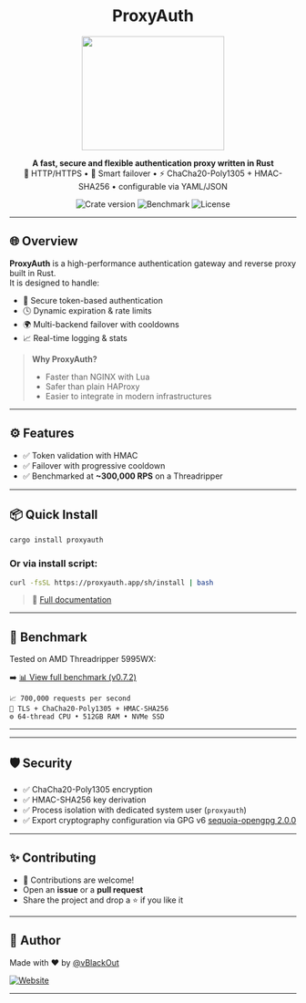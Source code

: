 <h1 align="center">ProxyAuth</h1>
<p align="center"><img src="https://proxyauth.app/static/logo.jpg" height="200px" width="250px"/></p>
<p align="center">
  <b>A fast, secure and flexible authentication proxy written in Rust</b><br>
  🔐 HTTP/HTTPS • 🔄 Smart failover • ⚡ ChaCha20-Poly1305 + HMAC-SHA256 • configurable via YAML/JSON
</p>

<p align="center">
  <img src="https://img.shields.io/crates/v/proxyauth?style=flat-square" alt="Crate version">
  <img src="https://img.shields.io/badge/performance-+100k%20RPS-brightgreen?style=flat-square" alt="Benchmark">
  <img src="https://img.shields.io/github/license/vBlackOut/ProxyAuth?style=flat-square" alt="License">
</p>

---
## 🌐 Overview

**ProxyAuth** is a high-performance authentication gateway and reverse proxy built in Rust.  
It is designed to handle:

- 🔑 Secure token-based authentication
- 🕓 Dynamic expiration & rate limits
- 🌍 Multi-backend failover with cooldowns
- 📈 Real-time logging & stats

> **Why ProxyAuth?**
> - Faster than NGINX with Lua
> - Safer than plain HAProxy
> - Easier to integrate in modern infrastructures

---

## ⚙️ Features

- ✅ Token validation with HMAC
- ✅ Failover with progressive cooldown
- ✅ Benchmarked at **~300,000 RPS** on a Threadripper

---

## 📦 Quick Install

```bash
cargo install proxyauth
```

### Or via install script:

```bash
curl -fsSL https://proxyauth.app/sh/install | bash
```

> 📄 [Full documentation](https://proxyauth.app/)

---

## 🔬 Benchmark

Tested on AMD Threadripper 5995WX:

➡️ [📊 View full benchmark (v0.7.2)](https://proxyauth.app/benchmark/0.7.2.html)

```text
📈 700,000 requests per second
🔐 TLS + ChaCha20-Poly1305 + HMAC-SHA256
⚙️ 64-thread CPU • 512GB RAM • NVMe SSD
```

---

---

## 🛡️ Security

- ✅ ChaCha20-Poly1305 encryption
- ✅ HMAC-SHA256 key derivation
- ✅ Process isolation with dedicated system user (`proxyauth`)
- ✅ Export cryptography configuration via GPG v6 <a href="https://crates.io/crates/sequoia-openpgp/2.0.0">sequoia-opengpg 2.0.0</a>

---

## ✨ Contributing

- 🤝 Contributions are welcome!
- Open an **issue** or a **pull request**
- Share the project and drop a ⭐ if you like it

---

## 🧠 Author

Made with ❤️ by [@vBlackOut](https://github.com/vBlackOut)

[![Website](https://img.shields.io/badge/Website-proxyauth.app-informational?style=flat-square)](https://proxyauth.app)

---
